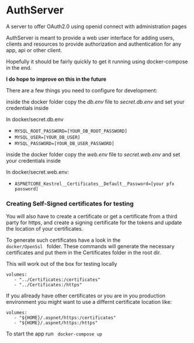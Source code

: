 # AuthServer
A server to offer OAuth2.0 using openid connect with administration pages

AuthServer is meant to provide a web user interface for adding users, clients and resources
to provide authorization and authentication for any app, api or other client.

Hopefully it should be fairly quickly to get it running using docker-compose in the end.

**I do hope to improve on this in the future**

There are a few things you need to configure for development:

inside the docker folder copy the *db.env* file to *secret.db.env* and set your credentials inside

In docker/secret.db.env
* `MYSQL_ROOT_PASSWORD=[YOUR_DB_ROOT_PASSWORD]`
* `MYSQL_USER=[YOUR_DB_USER]`
* `MYSQL_PASSWORD=[YOUR_DB_USER_PASSWORD]`

inside the docker folder copy the *web.env* file to *secret.web.env* and set your credentials inside

In docker/secret.web.env:
* `ASPNETCORE_Kestrel__Certificates__Default__Password=[your pfx password]`

### Creating Self-Signed certificates for testing

You will also have to create a certificate or get a certificate from a third party for https, 
and create a signing certificate for the tokens and update the location of your
certificates.

To generate such certificates have a look in the <code> docker/OpenSsl </code> folder. These commands
will generate the necessary certificates and put them in the Certificates folder in the root dir.

This will work out of the box for testing locally
```
volumes: 
   - "../Certificates:/certificates"
   - "../Certificates:/https"
```

If you allready have other certificates or you are in you production environment you might want 
to use a differnt certificate location like:
```
volumes:
   - "${HOME}/.aspnet/https:/certificates"
   - "${HOME}/.aspnet/https:/https"
```

To start the app run <code> docker-compose up </code> 

